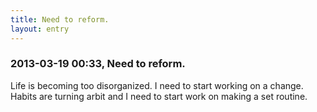 ```yaml
---
title: Need to reform.
layout: entry
---
```

### 2013-03-19 00:33, Need to reform. 

Life is becoming too disorganized. I need to start working on a change. Habits are turning arbit and I need to start work on making a set routine. 
